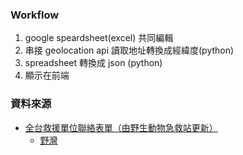 ### Workflow
1. google speardsheet(excel) 共同編輯
2. 串接 geolocation api 讀取地址轉換成經緯度(python)
3. spreadsheet 轉換成 json (python)
4. 顯示在前端





### 資料來源
- [全台救援單位聯絡表單（由野生動物急救站更新）](https://docs.google.com/spreadsheets/d/1RZIaNJx7rapR8vnOtVPdFJOIjyTrcwu0qMR7it9CX7E/edit?gid=2043887075#gid=2043887075)
    - [野灣](https://www.wildonetaiwan.org/rescue)